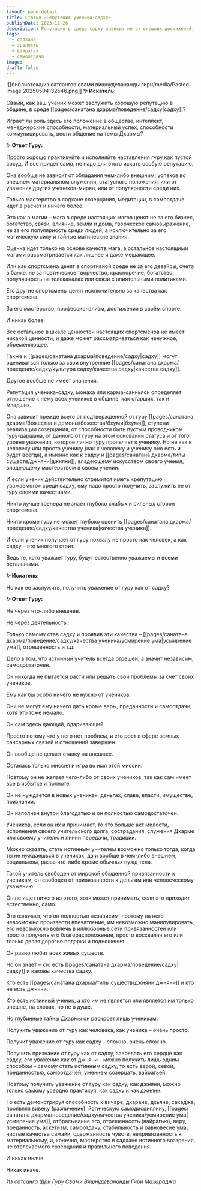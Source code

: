 ```yaml
---
layout: page-detail
title: Статья «Репутация ученика-садху»
publishDate: 2023-11-26
description: Репутация в среде садху зависит не от внешних достижений, а только от мастерства в садхане, самоотдачи и внутренней зрелости. Уважение гуру приходит не за материальные успехи или коммуникабельность, а за проявление качеств садху - усмирения ума, вайрагьи, веры, преданности и стабильности в практике. Истинный учитель независим и оценивает ученика только по внутренним качествам и зрелости в созерцании.
tags:
  - садхана
  - зрелость
  - вайрагья
  - самоотдача
image: 
draft: false
---
```

![[библиотека/из сатсангов свами вишнудевананды гири/media/Pasted image 20250504132546.png]]
**✨ Искатель:** 

 Свами, как ваш ученик может заслужить хорошую репутацию в общине, в среде [[pages/санатана дхарма/поведение/садху|садху]]?

 Играет ли роль здесь его положение в обществе, интеллект, менеджерские способности, материальный успех, способности коммуницировать, вести общение на темы Дхармы?

  
**✨ Ответ Гуру:** 

 Просто хорошо практикуйте и исполняйте наставления гуру как пустой сосуд. И все придет само, не надо для этого искать особую репутацию.

 Она вообще не зависит от обладания чем-либо внешним, успехов во внешнем материальном служении, статусного положения, или от уважения других учеников-мирян, или от популярности среди них.

 Только мастерство в садхане созерцания, медитации, в самоотдаче идет в расчет и ничего более.

 Это как в магии – мага в среде настоящих магов ценят не за его бизнес, богатство, связи, влияние, земли и дома, творческое самовыражение, не за его популярность среди людей, а исключительно за его магическую силу и тайные магические знания.

 Оценка идет только на основе качеств мага, а остальное настоящими магами рассматривается как лишнее и даже мешающее.

 Или как спортсмена ценят в спортивной среде не за его девайсы, счета в банке, не за поэтическое творчество, красноречие, богатство, популярность на телеканалах или связи с влиятельными политиками.

 Его другие спортсмены ценят исключительно за качества как спортсмена.

 За его мастерство, профессионализм, достижения в своём спорте.

 И никак более.

 Все остальное в шкале ценностей настоящих спортсменов не имеет никакой ценности, и даже может рассматриваться как ненужное, обременяющее.

 Также и [[pages/санатана дхарма/поведение/садху|садху]] могут оцениваться только за свои внутренние [[pages/санатана дхарма/поведение/садху/культура садху/качества садху|качества садху]]. 

 Другое вообще не имеет значения.

 Репутация ученика-садху, монаха или карма-санньяси определяет отношение к нему всех учеников в общине, как старших, так и младших.

 Она зависит прежде всего от подтвержденной от гуру [[pages/санатана дхарма/божества и демоны/божества/бхуми|бхуми]], ступени реализации созерцания, от способности быть пустым проводником гуру-даршана, от данного от гуру на этом основании статуса и от того уровня уважения, которое лично гуру проявляет к ученику. Но не как к человеку или просто ученику (как к человеку и ученику оно есть и будет всегда), а именно как к садху и [[pages/санатана дхарма/типы существ/джняни|джняни]], владеющему искусством своего учения, владеющему мастерством в своем учении.

 И если ученик действительно стремится иметь «репутацию уважаемого» среди садху, ему надо просто получить, заслужить ее от гуру своими качествами.

 Никто лучше тренера не знает глубоко слабых и сильных сторон спортсмена.

 Никто кроме гуру не может глубоко оценить [[pages/санатана дхарма/поведение/садху/качества ученика|качества ученика]].

 И если ученик получает от гуру похвалу не просто как человек, а как садху – это многого стоит.

 Ведь те, кого уважает гуру, будут естественно уважаемы и всеми остальными.

  
**✨ Искатель:** 

 Но как ее заслужить, получить уважение от гуру как от садху?

  
**✨ Ответ Гуру:** 

 Не через что-либо внешнее.

 Не через деятельность.

 Только самому став садху и проявив эти качества – [[pages/санатана дхарма/поведение/садху/качества ученика/усмирение ума|усмирение ума]], отрешенность и т.д.

 Дело в том, что истинный учитель всегда отрешен, а значит независим, самодостаточен.

 Он никогда не пытается расти или решать свои проблемы за счет своих учеников.

 Ему как бы особо ничего не нужно от учеников.

 Они не могут ему ничего дать кроме веры, преданности и самоотдачи, хотя это тоже немало.

 Он сам здесь дающий, одаривающий.

 Просто потому что у него нет проблем, и его рост в сфере земных сансарных связей и отношений завершен.

 Он вообще не делает ставку на внешнее.

 Осталась только миссия и игра во имя этой миссии.

 Поэтому он не желает чего-либо от своих учеников, так как сам имеет все в избытке и полноте.

 Он не нуждается в новых учениках, деньгах, славе, власти, имуществе, признании.

 Он наполнен внутри благодатью и он полностью самодостаточен.

 Учеников, если он их и принимает, то это больше акт милости, исполнения своего учительского долга, сострадания, служения Дхарме или своему учителю и линии передачи, традиции.

 Можно сказать, стать истинным учителем возможно только тогда, когда ты не нуждаешься в учениках, да и вообще в чем-либо внешнем, социальном, разве что-либо кроме обычных нужд тела.

 Такой учитель свободен от мирской обыденной привязанности к ученикам, он свободен от привязанности к деньгам или человеческому уважению.

 Он не ищет ничего из этого, хотя может принимать, если это приходит естественно, само.

 Это означает, что он полностью независим, поэтому на него невозможно произвести впечатление, им невозможно манипулировать, его невозможно вовлечь в иллюзорные сети привязанностей или просто получить его благорасположение, просто восхваляя его или только делая дорогие подарки и подношения.

 Он равно любит всех живых существ.

 Но он знает – кто есть [[pages/санатана дхарма/поведение/садху|садху]] и каковы качества садху.

 Кто есть [[pages/санатана дхарма/типы существ/джняни|джняни]] и кто не есть джняни.

 Кто есть истинный ученик, а кто им не является или является им только внешне, на словах, но не в душе.

 Но глубинные тайны Дхармы он раскроет лишь ученикам.

 Получить уважение от гуру как человека, как ученика – очень просто.

 Получит уважение от гуру как садху – сложно, очень сложно.

 Получить признание от гуру как от садху, завоевать его сердце как садху, его уважение как от джняни – можно получить лишь одним способом – самому стать истинным садху, то есть верой, севой, преданностью, самоотдачей, умением созерцать, вайрагьей.

 Поэтому получить уважение от гуру как садху, как джняни, можно только самому усердно практикуя, как садху и как джняни.

 То есть демонстрируя способность к вичаре, дхаране, дхьяне, сахадже, проявляя вивеку (различение), йогическую самодисциплину, [[pages/санатана дхарма/поведение/садху/качества ученика/усмирение ума|усмирение ума]], отбрасывание эго, отрешенность (вайрагью), веру, преданность, аскетизм, самоотдачу, стабильность и равновесие ума, чистые качества самайи, сдержанность чувств, непривязанность к материальному, и, конечно, мастерство в садхане истинного воззрения, не отвлекаемого созерцания и правильного поведения.

 И никак иначе.

 Никак иначе.

*Из сатсанга Шри Гуру Свами Вишнудевананды Гири Махараджа*